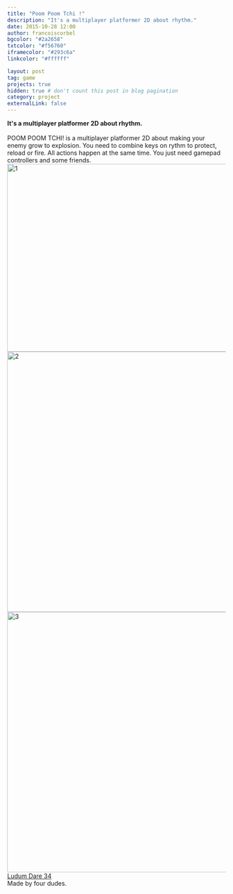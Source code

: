 ```yaml
---
title: "Poom Poom Tchi !"
description: "It's a multiplayer platformer 2D about rhythm."
date: 2015-10-28 12:00
author: francoiscorbel
bgcolor: "#2a2658"
txtcolor: "#f56760"
iframecolor: "#293c6a"
linkcolor: "#ffffff"

layout: post
tag: game
projects: true
hidden: true # don't count this post in blog pagination
category: project
externalLink: false
---
```

<div class="text">
<strong>It's a multiplayer platformer 2D about rhythm.</strong><br><br>
</div>
<div class="text">POOM POOM TCHI! is a multiplayer platformer 2D about 
making your enemy grow to explosion. You need to combine keys on rythm 
to protect, reload or fire. All actions happen at the same time. You 
just need gamepad controllers and some friends.
</div>
<img src="{{ site.url}}/assets/images/poom-poom-tchi/gif_1.gif" alt="1" width="800" height="433">
<img src="{{ site.url}}/assets/images/poom-poom-tchi/gif_2.gif" alt="2" width="800" height="600">
<img src="{{ site.url}}/assets/images/poom-poom-tchi/gif_3.gif" alt="3" width="800" height="600">
<a href="http://ludumdare.com/compo/ludum-dare-34/?action=preview&uid=66215">Ludum Dare 34</a><br>
<div class="text">Made by four dudes.<br>
